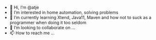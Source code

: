 - 👋 Hi, I’m @atje
- 👀 I’m interested in home automation, solving problems
- 🌱 I’m currently learning Xtend, Java11, Maven and how not to suck as a programmer when doing it too seldom
- 💞️ I’m looking to collaborate on ...
- 📫 How to reach me ...

<!---
atje/atje is a ✨ special ✨ repository because its `README.md` (this file) appears on your GitHub profile.
You can click the Preview link to take a look at your changes.
--->
